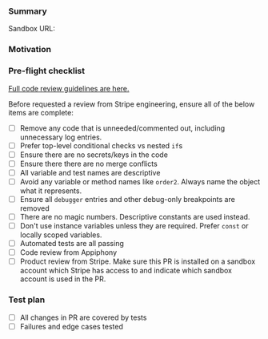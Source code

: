 <!--
# Title Suggestions

- If this branch is in-progress, start the title with [wip].
- Reference the Github Issue ID if it exists
- Provide a short descriptive title to help the reviewer understand the PR context

For example:
[wip] #121: Support SalesForce Contact to Stripe Customer in the data mapper

# General PR Guidelines

- Keep PRs focused and incremental
  - Avoid grouping uncoupled changes into a single PR
  - CircleCI changes must be isolated to an individual PR
- Do not check in developer specific configuration files (eg. sdfx-config.json / DS_Store files)
- Rebase with `git rebase main` before submitting PRs for review
  - Ensure you're not accidentally overriding changes or deleting files in main.
-->

### Summary

<!-- What does the code do? What have you changed? -->

Sandbox URL: <!-- include link to salesforce sandbox account with this PR -->

### Motivation

<!-- Why are you making this change? Link to GitHub issue(s) if they exist  -->

### Pre-flight checklist

[Full code review guidelines are here.](https://docs.google.com/document/d/1m87sHnXA25hhKMmR-0C8dmBtTYLQXDkz4FeBH9mxcro/edit#heading=h.cz1xkpga7giy)

Before requested a review from Stripe engineering, ensure all of the below items are complete:

- [ ] Remove any code that is unneeded/commented out, including unnecessary log entries.
- [ ] Prefer top-level conditional checks vs nested `if`s
- [ ] Ensure there are no secrets/keys in the code
- [ ] Ensure there there are no merge conflicts
- [ ] All variable and test names are descriptive
- [ ] Avoid any variable or method names like `order2`. Always name the object what it represents.
- [ ] Ensure all `debugger` entries and other debug-only breakpoints are removed
- [ ] There are no magic numbers. Descriptive constants are used instead.
- [ ] Don't use instance variables unless they are required. Prefer `const` or locally scoped variables.
- [ ] Automated tests are all passing
- [ ] Code review from Appiphony
- [ ] Product review from Stripe. Make sure this PR is installed on a sandbox account which Stripe has access to and indicate which sandbox account is used in the PR.

### Test plan

<!-- How did you test this change? What were you unable to test?  -->

- [ ] All changes in PR are covered by tests
- [ ] Failures and edge cases tested
